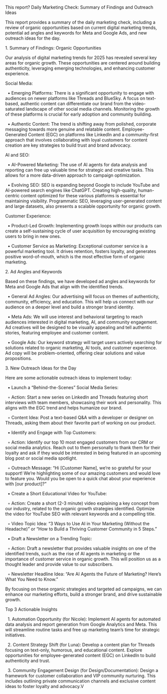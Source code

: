 This report? Daily Marketing Check: Summary of Findings and Outreach Ideas

This report provides a summary of the daily marketing check, including a review of organic opportunities based on current digital marketing trends, potential ad angles and keywords for Meta and Google Ads, and new outreach ideas for the day.



1\. Summary of Findings: Organic Opportunities

Our analysis of digital marketing trends for 2025 has revealed several key areas for organic growth. These opportunities are centered around building authenticity, leveraging emerging technologies, and enhancing customer experience.



Social Media:



 	•	Emerging Platforms: There is a significant opportunity to engage with audiences on newer platforms like Threads and BlueSky. A focus on text-based, authentic content can differentiate our brand from the video-saturated landscape of other social media channels. Monitoring the growth of these platforms is crucial for early adoption and community building.

 	•	Authentic Content: The trend is shifting away from polished, corporate messaging towards more genuine and relatable content. Employee-Generated Content (EGC) on platforms like LinkedIn and a community-first approach that involves collaborating with loyal customers for content creation are key strategies to build trust and brand advocacy.



AI and SEO:



 	•	AI-Powered Marketing: The use of AI agents for data analysis and reporting can free up valuable time for strategic and creative tasks. This allows for a more data-driven approach to campaign optimization.

 	•	Evolving SEO: SEO is expanding beyond Google to include YouTube and AI-powered search engines like ChatGPT. Creating high-quality, human-centric content optimized for these various platforms is essential for maintaining visibility. Programmatic SEO, leveraging user-generated content and large datasets, also presents a scalable opportunity for organic growth.



Customer Experience:



 	•	Product-Led Growth: Implementing growth loops within our products can create a self-sustaining cycle of user acquisition by encouraging existing users to bring in new ones.

 	•	Customer Service as Marketing: Exceptional customer service is a powerful marketing tool. It drives retention, fosters loyalty, and generates positive word-of-mouth, which is the most effective form of organic marketing.



2\. Ad Angles and Keywords

Based on these findings, we have developed ad angles and keywords for Meta and Google Ads that align with the identified trends.



 	•	General Ad Angles: Our advertising will focus on themes of authenticity, community, efficiency, and education. This will help us connect with our audience on a deeper level and build a stronger brand identity.

 	•	Meta Ads: We will use interest and behavioral targeting to reach audiences interested in digital marketing, AI, and community engagement. Ad creatives will be designed to be visually appealing and tell authentic stories, featuring employee and customer content.

 	•	Google Ads: Our keyword strategy will target users actively searching for solutions related to organic marketing, AI tools, and customer experience. Ad copy will be problem-oriented, offering clear solutions and value propositions.



3\. New Outreach Ideas for the Day

Here are some actionable outreach ideas to implement today:



 	•	Launch a “Behind-the-Scenes” Social Media Series:

 	◦	Action: Start a new series on LinkedIn and Threads featuring short interviews with team members, showcasing their work and personality. This aligns with the EGC trend and helps humanize our brand.

 	◦	Content Idea: Post a text-based Q\&A with a developer or designer on Threads, asking them about their favorite part of working on our product.

 	•	Identify and Engage with Top Customers:

 	◦	Action: Identify our top 10 most engaged customers from our CRM or social media analytics. Reach out to them personally to thank them for their loyalty and ask if they would be interested in being featured in an upcoming blog post or social media spotlight.

 	◦	Outreach Message: “Hi \[Customer Name], we’re so grateful for your support! We’re highlighting some of our amazing customers and would love to feature you. Would you be open to a quick chat about your experience with \[our product]?”

 	•	Create a Short Educational Video for YouTube:

 	◦	Action: Create a short (2-3 minute) video explaining a key concept from our industry, related to the organic growth strategies identified. Optimize the video for YouTube SEO with relevant keywords and a compelling title.

 	◦	Video Topic Idea: “3 Ways to Use AI in Your Marketing (Without the Headache)” or “How to Build a Thriving Customer Community in 5 Steps.”

 	•	Draft a Newsletter on a Trending Topic:

 	◦	Action: Draft a newsletter that provides valuable insights on one of the identified trends, such as the rise of AI agents in marketing or the importance of customer service in organic growth. This will position us as a thought leader and provide value to our subscribers.

 	◦	Newsletter Headline Idea: “Are AI Agents the Future of Marketing? Here’s What You Need to Know.”



By focusing on these organic strategies and targeted ad campaigns, we can enhance our marketing efforts, build a stronger brand, and drive sustainable growth.



Top 3 Actionable Insights

 	1.	Automation Opportunity (for Nicole): Implement AI agents for automated data analysis and report generation from Google Analytics and Meta. This will streamline routine tasks and free up marketing team’s time for strategic initiatives.

 	2.	Content Strategy Shift (for Luna): Develop a content plan for Threads focusing on text-only, humorous, and educational content. Explore opportunities for employee-generated content (EGC) on LinkedIn to build authenticity and trust.

 	3.	Community Engagement Design (for Design/Documentation): Design a framework for customer collaboration and VIP community nurturing. This includes outlining private communication channels and exclusive content ideas to foster loyalty and advocacy.V

